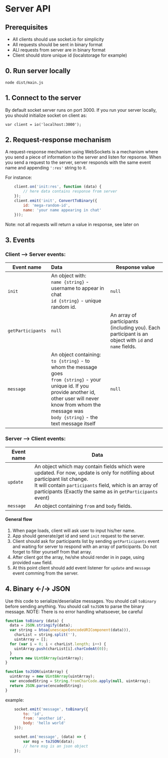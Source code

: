 # Server API

## Prerequisites
- All clients should use socket.io for simplicity
- All requests should be sent in binary format
- ALl requests from server are in binary format
- Client should store unique id (localstorage for example)

## 0. Run server locally
`node dist/main.js`

## 1. Connect to the server
By default socket server runs on port 3000. If you run your server locally, you should initialize socket on client as:

`var client = io('localhost:3000');`

## 2. Request-response mechanism

A request-response mechanism using WebSockets is a mechanism where you send a piece of information to the server and listen for repsonse. When you send a request to the server, server responds with the same event name and appending `':res'` string to it. 

For instance:
```javascript
    client.on('init:res', function (data) {
        // here data contains response from server
    });
    client.emit('init', ConvertToBinary({
        id: 'mega-random-id',
        name: 'your name appearing in chat'
    }));
```
Note: not all requests will return a value in response, see later on

## 3. Events

### Client --> Server events:
|Event name|Data|Response value|
|----------|:---|--------------|
|`init`|An object with:<br> `name {string}` - username to appear in chat<br> `id {string}` - unique random id. | `null`
|`getParticipants`|`null`|An array of participants (including you). Each participant is an object with `id` and `name` fields.
|`message`|An object containing:<br>`to {string}` - to whom the message goes<br>`from {string}` - your unique id. If you provide another id, other user will never know from whom the message was<br>`body {string}` - the text message itself|`null`

### Server --> Client events:
|Event name|Data|
|----------|----|
|`update`|An object which may contain fields which were updated. For now, update is only for notifiing about participant list change.<br>It will contain `participants` field, which is an array of participants (Exactly the same as in `getParticipants` event)
|`message`|An object containing `from` and `body` fields.

#### General flow
1. When page loads, client will ask user to input his/her name.
2. App should generate/get id and send `init` request to the server.
3. Client should ask for participants list by sending `getParticipants` event and waiting for server to respond with an array of participants. Do not forget to filter yourself from that array. 
4. After client got the array, he/she should render in in page, using provided `name` field.
5. At this point client should add event listener for `update` and `message` event comming from the server.

## 4. Binary <-/-> JSON

Use this code to serialize/deserialize messages. You should call `toBinary` before sending anything. You should call `toJSON` to parse the binary message.
NOTE: There is no error handling whatsoever, be careful

```javascript
function toBinary (data) {
  data = JSON.stringify(data);
  var string = btoa(unescape(encodeURIComponent(data))),
    charList = string.split(''),
    uintArray = [];
  for (var i = 0; i < charList.length; i++) {
    uintArray.push(charList[i].charCodeAt(0));
  }
  return new Uint8Array(uintArray);
}

function toJSON(uintArray) {
  uintArray = new Uint8Array(uintArray);
  var encodedString = String.fromCharCode.apply(null, uintArray);
  return JSON.parse(encodedString);
}
```

example:

```javascript
    socket.emit('message', toBinary({
        to: 'id',
        from: 'another id',
        body: 'hello world'
    }));

    socket.on('message', (data) => {
        var msg = toJSON(data);
        // here msg is an json object
    });
```